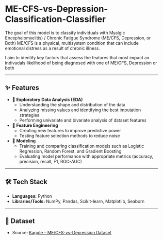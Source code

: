 # ME-CFS-vs-Depression-Classification-Classifier

The goal of this model is to classify individuals with Myalgic Encephalomyelitis) / Chronic Fatigue Syndrome (ME/CFS, Depression, or Both)
ME/CFS is a physical, multisystem condition that can include emotional distress as a result of chronic illness.

 I aim to identify key factors that assess the features that most impact an indivudals likelihood of being diagnosed with one of ME/CFS, Depression or both

---

## ✨ Features
- 🔹 **Exploratory Data Analysis (EDA)**
  - Understanding the shape and distribution of the data
  - Analyzing missing values and identifying the best imputation strategies
  - Performing univariate and bivariate analysis of dataset features
- 🔹 **Feature Engineering**
  - Creating new features to improve predictive power
  - Testing feature selection methods to reduce noise
- 🔹 **Modeling**
  - Training and comparing classification models such as Logistic Regression, Random Forest, and Gradient Boosting
  - Evaluating model performance with appropriate metrics (accuracy, precision, recall, F1, ROC-AUC)

---

## 🛠 Tech Stack
- **Languages:** Python  
- **Libraries/Tools:** NumPy, Pandas, Scikit-learn, Matplotlib, Seaborn  

---

## 📂 Dataset
- Source: [Kaggle – ME/CFS-vs-Depression Dataset](https://www.kaggle.com/datasets/storytellerman/mecfs-vs-depression-classification-dataset)  

